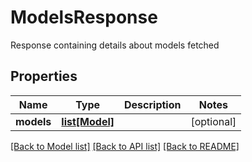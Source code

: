 # ModelsResponse

Response containing details about models fetched
## Properties
Name | Type | Description | Notes
------------ | ------------- | ------------- | -------------
**models** | [**list[Model]**](Model.md) |  | [optional] 

[[Back to Model list]](../README.md#documentation-for-models) [[Back to API list]](../README.md#documentation-for-api-endpoints) [[Back to README]](../README.md)


